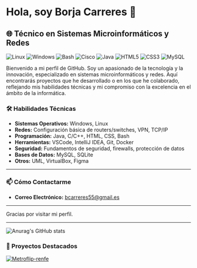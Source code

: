 # Hola, soy Borja Carreres  👋

## 🌐 Técnico en Sistemas Microinformáticos y Redes

![Linux](https://img.shields.io/badge/Linux-FCC624?style=for-the-badge&logo=linux&logoColor=black)
![Windows](https://img.shields.io/badge/Windows-0078D6?style=for-the-badge&logo=windows&logoColor=white)
![Bash](https://img.shields.io/badge/Bash-4EAA25?style=for-the-badge&logo=gnu-bash&logoColor=white)
![Cisco](https://img.shields.io/badge/Cisco-1BA0D7?style=for-the-badge&logo=cisco&logoColor=white)
![Java](https://img.shields.io/badge/Java-ED8B00?style=for-the-badge&logo=openjdk&logoColor=white)
![HTML5](https://img.shields.io/badge/HTML5-E34F26?style=for-the-badge&logo=html5&logoColor=white)
![CSS3](https://img.shields.io/badge/CSS3-1572B6?style=for-the-badge&logo=css3&logoColor=white)
![MySQL](https://img.shields.io/badge/mysql-4479A1.svg?style=for-the-badge&logo=mysql&logoColor=white)



Bienvenido a mi perfil de GitHub. Soy un apasionado de la tecnología y la innovación, especializado en sistemas microinformáticos y redes. Aquí encontrarás proyectos que he desarrollado o en los que he colaborado, reflejando mis habilidades técnicas y mi compromiso con la excelencia en el ámbito de la informática.

### 🛠 Habilidades Técnicas

- **Sistemas Operativos:** Windows, Linux   
- **Redes:** Configuración básica de routers/switches, VPN, TCP/IP  
- **Programación:** Java, C/C++, HTML, CSS, Bash 
- **Herramientas:** VSCode, IntelliJ IDEA, Git, Docker
- **Seguridad:** Fundamentos de seguridad, firewalls, protección de datos
- **Bases de Datos:** MySQL, SQLite  
- **Otros:** UML, VirtualBox, Figma

---
### 📫 Cómo Contactarme
- **Correo Electrónico:** bcarreres55@gmail.es
---

Gracias por visitar mi perfil.

---

![Anurag's GitHub stats](https://github-readme-stats.vercel.app/api?username=BocamoCM&show_icons=true&theme=radical)
### 🚀 Proyectos Destacados

[![Metroflip-renfe](https://github-readme-stats.vercel.app/api/pin/?username=BocamoCM&repo=Metroflip-renfe&theme=radical)](https://github.com/BocamoCM/Metroflip-renfe)
